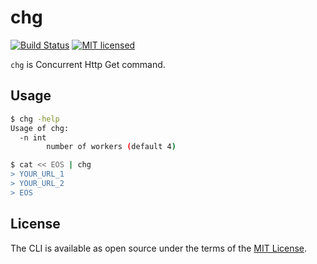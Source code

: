 # chg

[![Build Status](https://travis-ci.org/thekuwayama/chg.svg?branch=master)](https://travis-ci.org/thekuwayama/chg)
[![MIT licensed](https://img.shields.io/badge/license-MIT-brightgreen.svg)](https://raw.githubusercontent.com/thekuwayama/chg/master/LICENSE.txt)

`chg` is Concurrent Http Get command.


## Usage

```bash
$ chg -help
Usage of chg:
  -n int
        number of workers (default 4)
```

```bash
$ cat << EOS | chg
> YOUR_URL_1
> YOUR_URL_2
> EOS
```


## License

The CLI is available as open source under the terms of the [MIT License](http://opensource.org/licenses/MIT).
